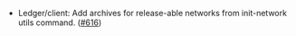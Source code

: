 - Ledger/client: Add archives for release-able networks from init-network utils
  command. ([#616](https://github.com/anoma/anoma/pull/616))